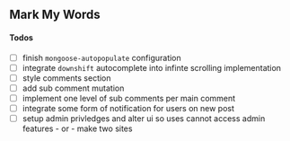 ## Mark My Words

#### Todos

- [ ] finish `mongoose-autopopulate` configuration
- [ ] integrate `downshift` autocomplete into infinte scrolling implementation
- [ ] style comments section
- [ ] add sub comment mutation
- [ ] implement one level of sub comments per main comment
- [ ] integrate some form of notification for users on new post
- [ ] setup admin privledges and alter ui so uses cannot access admin features - or - make two sites
